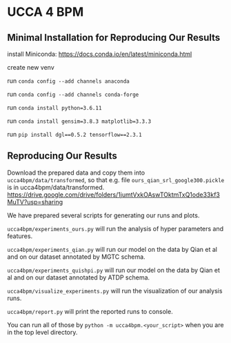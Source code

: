 # UCCA 4 BPM

## Minimal Installation for Reproducing Our Results
install Miniconda: https://docs.conda.io/en/latest/miniconda.html

create new venv

run `conda config --add channels anaconda`

run `conda config --add channels conda-forge`

run `conda install python=3.6.11`

run `conda install gensim=3.8.3 matplotlib=3.3.3`

run `pip install dgl==0.5.2 tensorflow==2.3.1`

## Reproducing Our Results

Download the prepared data and copy them into `ucca4bpm/data/transformed`, so that e.g. file `ours_qian_srl_google300.pickle` is in ucca4bpm/data/transformed. https://drive.google.com/drive/folders/1jumtVxkOAswTOktmTxQ1ode33kf3MuTV?usp=sharing

We have prepared several scripts for generating our runs and plots.

`ucca4bpm/experiments_ours.py` will run the analysis of hyper parameters and features.

`ucca4bpm/experiments_qian.py` will run our model on the data by Qian et al and on our dataset annotated by MGTC schema.

`ucca4bpm/experiments_quishpi.py` will run our model on the data by Qian et al and on our dataset annotated by ATDP schema.

`ucca4bpm/visualize_experiments.py` will run the visualization of our analysis runs.

`ucca4bpm/report.py` will print the reported runs to console.

You can run all of those by `python -m ucca4bpm.<your_script>` when you are in the top level directory.

